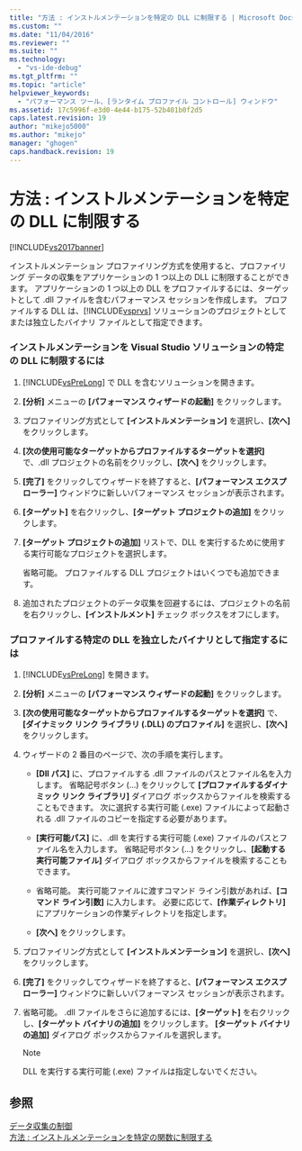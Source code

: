 ```yaml
---
title: "方法 : インストルメンテーションを特定の DLL に制限する | Microsoft Docs"
ms.custom: ""
ms.date: "11/04/2016"
ms.reviewer: ""
ms.suite: ""
ms.technology: 
  - "vs-ide-debug"
ms.tgt_pltfrm: ""
ms.topic: "article"
helpviewer_keywords: 
  - "パフォーマンス ツール、[ランタイム プロファイル コントロール] ウィンドウ"
ms.assetid: 17c5996f-e3d0-4e44-b175-52b401b0f2d5
caps.latest.revision: 19
author: "mikejo5000"
ms.author: "mikejo"
manager: "ghogen"
caps.handback.revision: 19
---
```

# 方法 : インストルメンテーションを特定の DLL に制限する
[!INCLUDE[vs2017banner](../code-quality/includes/vs2017banner.md)]

インストルメンテーション プロファイリング方式を使用すると、プロファイリング データの収集をアプリケーションの 1 つ以上の DLL に制限することができます。  アプリケーションの 1 つ以上の DLL をプロファイルするには、ターゲットとして .dll ファイルを含むパフォーマンス セッションを作成します。  プロファイルする DLL は、[!INCLUDE[vsprvs](../code-quality/includes/vsprvs_md.md)] ソリューションのプロジェクトとしてまたは独立したバイナリ ファイルとして指定できます。  
  
### インストルメンテーションを Visual Studio ソリューションの特定の DLL に制限するには  
  
1.  [!INCLUDE[vsPreLong](../code-quality/includes/vsprelong_md.md)] で DLL を含むソリューションを開きます。  
  
2.  **\[分析\]** メニューの **\[パフォーマンス ウィザードの起動\]** をクリックします。  
  
3.  プロファイリング方式として **\[インストルメンテーション\]** を選択し、**\[次へ\]** をクリックします。  
  
4.  **\[次の使用可能なターゲットからプロファイルするターゲットを選択\]** で、.dll プロジェクトの名前をクリックし、**\[次へ\]** をクリックします。  
  
5.  **\[完了\]** をクリックしてウィザードを終了すると、**\[パフォーマンス エクスプローラー\]** ウィンドウに新しいパフォーマンス セッションが表示されます。  
  
6.  **\[ターゲット\]** を右クリックし、**\[ターゲット プロジェクトの追加\]** をクリックします。  
  
7.  **\[ターゲット プロジェクトの追加\]** リストで、DLL を実行するために使用する実行可能なプロジェクトを選択します。  
  
     省略可能。  プロファイルする DLL プロジェクトはいくつでも追加できます。  
  
8.  追加されたプロジェクトのデータ収集を回避するには、プロジェクトの名前を右クリックし、**\[インストルメント\]** チェック ボックスをオフにします。  
  
### プロファイルする特定の DLL を独立したバイナリとして指定するには  
  
1.  [!INCLUDE[vsPreLong](../code-quality/includes/vsprelong_md.md)] を開きます。  
  
2.  **\[分析\]** メニューの **\[パフォーマンス ウィザードの起動\]** をクリックします。  
  
3.  **\[次の使用可能なターゲットからプロファイルするターゲットを選択\]** で、**\[ダイナミック リンク ライブラリ \(.DLL\) のプロファイル\]** を選択し、**\[次へ\]** をクリックします。  
  
4.  ウィザードの 2 番目のページで、次の手順を実行します。  
  
    -   **\[Dll パス\]** に、プロファイルする .dll ファイルのパスとファイル名を入力します。  省略記号ボタン \(...\) をクリックして **\[プロファイルするダイナミック リンク ライブラリ\]** ダイアログ ボックスからファイルを検索することもできます。  次に選択する実行可能 \(.exe\) ファイルによって起動される .dll ファイルのコピーを指定する必要があります。  
  
    -   **\[実行可能パス\]** に、.dll を実行する実行可能 \(.exe\) ファイルのパスとファイル名を入力します。  省略記号ボタン \(...\) をクリックし、**\[起動する実行可能ファイル\]** ダイアログ ボックスからファイルを検索することもできます。  
  
    -   省略可能。  実行可能ファイルに渡すコマンド ライン引数があれば、**\[コマンド ライン引数\]** に入力します。  必要に応じて、**\[作業ディレクトリ\]** にアプリケーションの作業ディレクトリを指定します。  
  
    -   **\[次へ\]** をクリックします。  
  
5.  プロファイリング方式として **\[インストルメンテーション\]** を選択し、**\[次へ\]** をクリックします。  
  
6.  **\[完了\]** をクリックしてウィザードを終了すると、**\[パフォーマンス エクスプローラー\]** ウィンドウに新しいパフォーマンス セッションが表示されます。  
  
7.  省略可能。  .dll ファイルをさらに追加するには、**\[ターゲット\]** を右クリックし、**\[ターゲット バイナリの追加\]** をクリックします。  **\[ターゲット バイナリの追加\]** ダイアログ ボックスからファイルを選択します。  
  
    > [!NOTE]
    >  DLL を実行する実行可能 \(.exe\) ファイルは指定しないでください。  
  
## 参照  
 [データ収集の制御](../profiling/controlling-data-collection.md)   
 [方法 : インストルメンテーションを特定の関数に制限する](../profiling/how-to-limit-instrumentation-to-specific-functions.md)